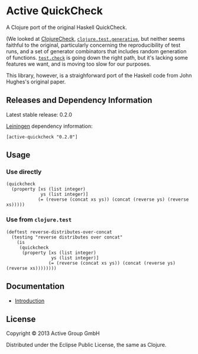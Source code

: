 # Active QuickCheck

A Clojure port of the original Haskell QuickCheck.

(We looked at
[ClojureCheck](https://bitbucket.org/kotarak/clojurecheck),
[`clojure.test.generative`](https://github.com/clojure/test.generative),
but neither seems faithful to the original, particularly concerning
the reproducibility of test runs, and a set of generator combinators
that includes random generation of functions.
[`test.check`](https://github.com/clojure/test.check) is going down
the right path, but it's lacking some features we want, and is moving
too slow for our purposes.

This library, however, is a straighforward port of the Haskell code
from John Hughes's original paper.

## Releases and Dependency Information

Latest stable release: 0.2.0

[Leiningen](https://github.com/technomancy/leiningen) dependency information:

    [active-quickcheck "0.2.0"]

## Usage


### Use directly

	(quickcheck
	  (property [xs (list integer)
				 ys (list integer)]
				(= (reverse (concat xs ys)) (concat (reverse ys) (reverse xs)))))


### Use from `clojure.test`

	(deftest reverse-distributes-over-concat
	  (testing "reverse distributes over concat"
		(is
		 (quickcheck
		  (property [xs (list integer)
					 ys (list integer)]
					(= (reverse (concat xs ys)) (concat (reverse ys) (reverse xs))))))))

## Documentation

- [Introduction](https://github.com/active-group/active-quickcheck/blob/master/doc/intro.md)

## License

Copyright © 2013 Active Group GmbH

Distributed under the Eclipse Public License, the same as Clojure.
